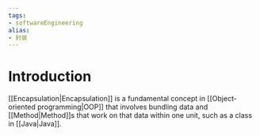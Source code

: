 ```yaml
---
tags:
- softwareEngineering 
alias:
- 封装
---
```

# Introduction 
[[Encapsulation|Encapsulation]] is a fundamental concept in [[Object-oriented programming|OOP]] that involves bundling data and [[Method|Method]]s that work on that data within one unit, such as a class in [[Java|Java]].